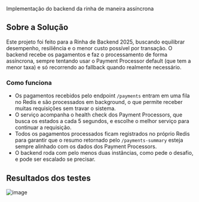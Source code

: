 Implementação do backend da rinha de maneira assíncrona

## Sobre a Solução

Este projeto foi feito para a Rinha de Backend 2025, buscando equilibrar desempenho, resiliência e o menor custo
possível por transação. O backend recebe os pagamentos e faz o processamento de forma assíncrona, sempre tentando usar o
Payment Processor default (que tem a menor taxa) e só recorrendo ao fallback quando realmente necessário.

### Como funciona

- Os pagamentos recebidos pelo endpoint `/payments` entram em uma fila no Redis e são processados em background, o que
  permite receber muitas requisições sem travar o sistema.
- O serviço acompanha o health check dos Payment Processors, que busca os estados a cada 5 segundos, e escolhe o melhor
  serviço para continuar a requisição.
- Todos os pagamentos processados ficam registrados no próprio Redis para garantir que o resumo retornado pelo
  `/payments-summary` esteja sempre alinhado com os dados dos Payment Processors.
- O backend roda com pelo menos duas instâncias, como pede o desafio, e pode ser escalado se precisar.

## Resultados dos testes

![image]()
